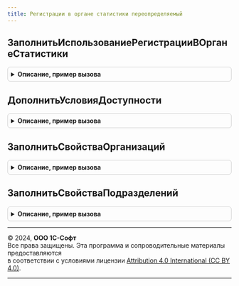 ```yaml
---
title: Регистрации в органе статистики переопределяемый
---
```



## ЗаполнитьИспользованиеРегистрацииВОрганеСтатистики
<details style="margin: 1em 0; padding: 0.5em; border: 1px solid #ccc; border-radius: 6px;">

<summary style="font-weight: bold; cursor: pointer;">Описание, пример вызова</summary>

```bsl

Процедура ЗаполнитьИспользованиеРегистрацииВОрганеСтатистики(Знач Регистрация, Знач ДатаАктуальности, МестаИспользования, СтандартнаяОбработка = Истина) Экспорт
```

Пример вызова
```bsl
РегистрацииВОрганеСтатистикиПереопределяемый.ЗаполнитьИспользованиеРегистрацииВОрганеСтатистики(Регистрация, ДатаАктуальности, МестаИспользования, СтандартнаяОбработка);
```
</details>

## ДополнитьУсловияДоступности
<details style="margin: 1em 0; padding: 0.5em; border: 1px solid #ccc; border-radius: 6px;">

<summary style="font-weight: bold; cursor: pointer;">Описание, пример вызова</summary>

```bsl

Процедура ДополнитьУсловияДоступности(Форма, Доступность) Экспорт
```

Пример вызова
```bsl
РегистрацииВОрганеСтатистикиПереопределяемый.ДополнитьУсловияДоступности(Форма, Доступность) 
```
</details>

## ЗаполнитьСвойстваОрганизаций
<details style="margin: 1em 0; padding: 0.5em; border: 1px solid #ccc; border-radius: 6px;">

<summary style="font-weight: bold; cursor: pointer;">Описание, пример вызова</summary>

```bsl

Процедура ЗаполнитьСвойстваОрганизаций(Организации, СтандартнаяОбработка) Экспорт
```

Пример вызова
```bsl
РегистрацииВОрганеСтатистикиПереопределяемый.ЗаполнитьСвойстваОрганизаций(Организации, СтандартнаяОбработка) 
```
</details>

## ЗаполнитьСвойстваПодразделений
<details style="margin: 1em 0; padding: 0.5em; border: 1px solid #ccc; border-radius: 6px;">

<summary style="font-weight: bold; cursor: pointer;">Описание, пример вызова</summary>

```bsl

Процедура ЗаполнитьСвойстваПодразделений(Подразделения, СтандартнаяОбработка) Экспорт
```

Пример вызова
```bsl
РегистрацииВОрганеСтатистикиПереопределяемый.ЗаполнитьСвойстваПодразделений(Подразделения, СтандартнаяОбработка) 
```
</details>

---

© 2024, **ООО 1С-Софт**  
Все права защищены. Эта программа и сопроводительные материалы предоставляются  
в соответствии с условиями лицензии [Attribution 4.0 International (CC BY 4.0)](https://creativecommons.org/licenses/by/4.0/legalcode).

---
